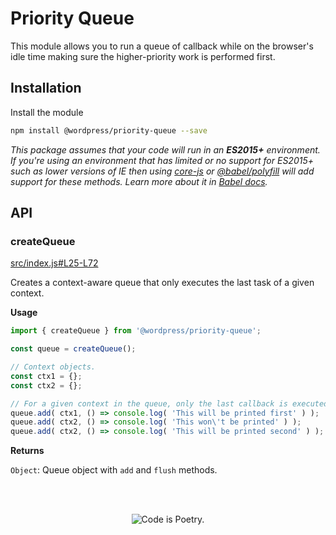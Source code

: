 # Priority Queue

This module allows you to run a queue of callback while on the browser's idle time making sure the higher-priority work is performed first.

## Installation

Install the module

```bash
npm install @wordpress/priority-queue --save
```

_This package assumes that your code will run in an **ES2015+** environment. If you're using an environment that has limited or no support for ES2015+ such as lower versions of IE then using [core-js](https://github.com/zloirock/core-js) or [@babel/polyfill](https://babeljs.io/docs/en/next/babel-polyfill) will add support for these methods. Learn more about it in [Babel docs](https://babeljs.io/docs/en/next/caveats)._

## API

<!-- START TOKEN(Autogenerated API docs) -->

### createQueue

[src/index.js#L25-L72](src/index.js#L25-L72)

Creates a context-aware queue that only executes
the last task of a given context.

**Usage**

```js
import { createQueue } from '@wordpress/priority-queue';

const queue = createQueue();

// Context objects.
const ctx1 = {};
const ctx2 = {};

// For a given context in the queue, only the last callback is executed.
queue.add( ctx1, () => console.log( 'This will be printed first' ) );
queue.add( ctx2, () => console.log( 'This won\'t be printed' ) );
queue.add( ctx2, () => console.log( 'This will be printed second' ) );
```

**Returns**

`Object`: Queue object with `add` and `flush` methods.


<!-- END TOKEN(Autogenerated API docs) -->

<br/><br/><p align="center"><img src="https://s.w.org/style/images/codeispoetry.png?1" alt="Code is Poetry." /></p>
